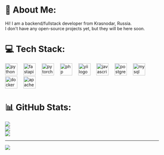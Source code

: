 # 💫 About Me:
Hi! I am a backend/fullstack developer from Krasnodar, Russia. <br>I don't have any open-source projects yet, but they will be here soon.


# 💻 Tech Stack:
<div align="left">
  <img src="https://cdn.jsdelivr.net/gh/devicons/devicon/icons/python/python-original.svg" height="40" alt="python logo"  />
  <img width="12" />
  <img src="https://cdn.jsdelivr.net/gh/devicons/devicon/icons/fastapi/fastapi-original.svg" height="40" alt="fastapi logo"  />
  <img width="12" />
  <img src="https://cdn.jsdelivr.net/gh/devicons/devicon/icons/pytorch/pytorch-original.svg" height="40" alt="pytorch logo"  />
  <img width="12" />
  <img src="https://cdn.jsdelivr.net/gh/devicons/devicon/icons/php/php-original.svg" height="40" alt="php logo"  />
  <img width="12" />
  <img src="https://cdn.jsdelivr.net/gh/devicons/devicon/icons/yii/yii-original.svg" height="40" alt="yii logo"  />
  <img width="12" />
  <img src="https://cdn.jsdelivr.net/gh/devicons/devicon/icons/javascript/javascript-original.svg" height="40" alt="javascript logo"  />
  <img width="12" />
  <img src="https://cdn.jsdelivr.net/gh/devicons/devicon/icons/postgresql/postgresql-original.svg" height="40" alt="postgresql logo"  />
  <img width="12" />
  <img src="https://cdn.jsdelivr.net/gh/devicons/devicon/icons/mysql/mysql-original.svg" height="40" alt="mysql logo"  />
  <img width="12" />
  <img src="https://cdn.simpleicons.org/docker/2496ED" height="40" alt="docker logo"  />
  <img width="12" />
  <img src="https://cdn.simpleicons.org/apachekafka/231F20" height="40" alt="apachekafka logo"  />
</div>

# 📊 GitHub Stats:
![](https://github-readme-stats.vercel.app/api?username=hooniz&theme=dark&hide_border=false&include_all_commits=false&count_private=true)<br/>
![](https://github-readme-streak-stats.herokuapp.com/?user=hooniz&theme=dark&hide_border=false)<br/>
![](https://github-readme-stats.vercel.app/api/top-langs/?username=hooniz&theme=dark&hide_border=false&include_all_commits=false&count_private=true&layout=compact)

---
[![](https://visitcount.itsvg.in/api?id=hooniz&icon=0&color=12)](https://visitcount.itsvg.in)
